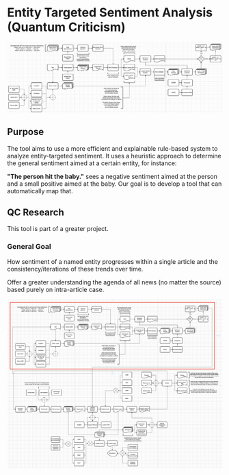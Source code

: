# Entity Targeted Sentiment Analysis (Quantum Criticism)
![Pipeline Image](images/etas_pipeline.png)

## Purpose
The tool aims to use a more efficient and explainable rule-based system to analyze entity-targeted sentiment. It uses a heuristic approach to determine the general sentiment aimed at a certain entity, for instance: 

**"The person hit the baby."** sees a negative sentiment aimed at the person and a small positive aimed at the baby. Our goal is to develop a tool that can automatically map that.

## QC Research

This tool is part of a greater project.

### General Goal

How sentiment of a named entity progresses within a single article and the consistency/iterations of these trends over time.

Offer a greater understanding the agenda of all news (no matter the source) based purely on intra-article case.

![Full Pipeline Image](images/full_pipeline_etas_outlined.png)